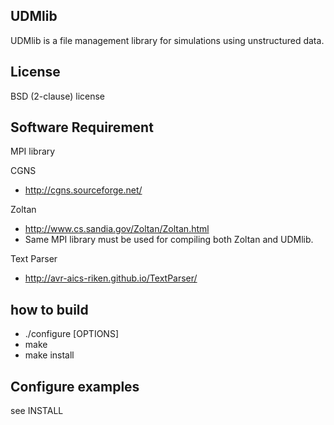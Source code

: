 ## UDMlib
UDMlib is a file management library for simulations using unstructured data.


## License
BSD (2-clause) license


## Software Requirement

MPI library

CGNS   
- http://cgns.sourceforge.net/

Zoltan 
- http://www.cs.sandia.gov/Zoltan/Zoltan.html
- Same MPI library must be used for compiling both Zoltan and UDMlib.

Text Parser
- http://avr-aics-riken.github.io/TextParser/

## how to build
- ./configure [OPTIONS]
- make
- make install

## Configure examples
see INSTALL
